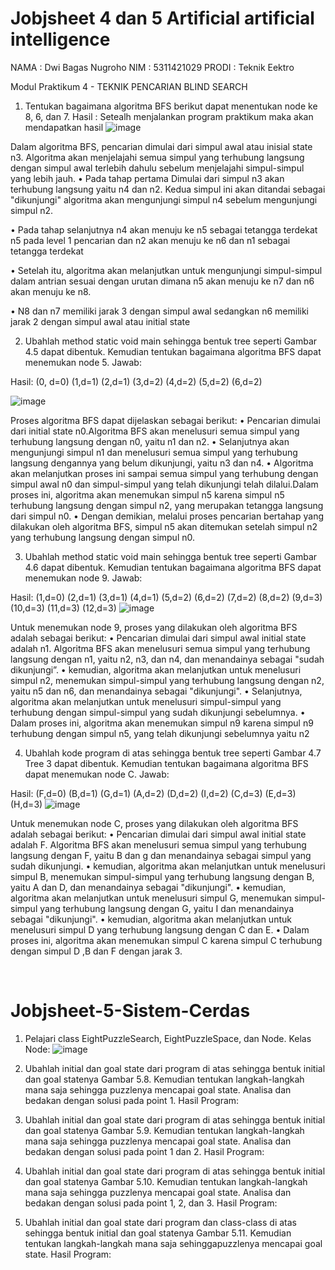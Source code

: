 # Jobjsheet 4 dan 5 Artificial artificial intelligence

NAMA	: Dwi Bagas Nugroho
NIM		: 5311421029
PRODI	: Teknik Eektro

Modul Praktikum 4 - TEKNIK PENCARIAN BLIND SEARCH
1.	Tentukan bagaimana algoritma BFS berikut dapat menentukan node ke 8, 6, dan 7.
Hasil :
Setealh menjalankan program praktikum maka akan mendapatkan hasil
 ![image](https://github.com/bagasnghr10/Jobjsheet-4-Sistem-Cerdas/assets/143892102/be5b1e81-781f-4c94-8872-3c9a9fdb986b)


Dalam algoritma BFS, pencarian dimulai dari simpul awal atau inisial state n3. Algoritma akan menjelajahi semua simpul yang terhubung langsung dengan simpul awal terlebih dahulu sebelum menjelajahi simpul-simpul yang lebih jauh.
•	Pada tahap pertama Dimulai dari simpul n3  akan terhubung langsung yaitu n4 dan n2. Kedua simpul ini akan ditandai sebagai "dikunjungi" algoritma akan mengunjungi simpul n4 sebelum mengunjungi simpul n2.

•	Pada tahap selanjutnya n4 akan menuju ke n5 sebagai tetangga terdekat n5 pada level 1 pencarian dan n2 akan menuju ke n6 dan n1 sebagai tetangga terdekat

•	Setelah itu, algoritma akan melanjutkan untuk mengunjungi simpul-simpul dalam antrian sesuai dengan urutan dimana n5 akan menuju ke n7 dan n6 akan menuju ke n8.

•	N8 dan n7 memiliki jarak 3 dengan simpul awal sedangkan n6 memiliki jarak 2 dengan simpul awal atau initial state

2.	Ubahlah method static void main sehingga bentuk tree seperti Gambar 4.5 dapat dibentuk. Kemudian tentukan bagaimana algoritma BFS dapat menemukan node 5.
Jawab:

Hasil: (0, d=0) (1,d=1) (2,d=1) (3,d=2) (4,d=2) (5,d=2) (6,d=2)

 ![image](https://github.com/bagasnghr10/Jobjsheet-4-Sistem-Cerdas/assets/143892102/7eb213dd-6d07-4e96-8f17-80983218123f)

 
Proses algoritma BFS dapat dijelaskan sebagai berikut:
•	Pencarian dimulai dari initial state n0.Algoritma BFS akan menelusuri semua simpul yang terhubung langsung dengan n0, yaitu n1 dan n2.
•	Selanjutnya akan mengunjungi simpul n1 dan menelusuri semua simpul yang terhubung langsung dengannya yang belum dikunjungi, yaitu n3 dan n4.
•	Algoritma akan melanjutkan proses ini sampai semua simpul yang terhubung dengan simpul awal n0 dan simpul-simpul yang telah dikunjungi telah dilalui.Dalam proses ini, algoritma akan menemukan simpul n5 karena simpul n5 terhubung langsung dengan simpul n2, yang merupakan tetangga langsung dari simpul n0.
•	Dengan demikian, melalui proses pencarian bertahap yang dilakukan oleh algoritma BFS, simpul n5 akan ditemukan setelah simpul n2 yang terhubung langsung dengan simpul n0.

3.	Ubahlah method static void main sehingga bentuk tree seperti Gambar 4.6 dapat dibentuk. Kemudian tentukan bagaimana algoritma BFS dapat menemukan node 9.
Jawab:

 
Hasil: (1,d=0) (2,d=1) (3,d=1) (4,d=1) (5,d=2) (6,d=2) (7,d=2) (8,d=2) (9,d=3) (10,d=3) (11,d=3) (12,d=3)
 ![image](https://github.com/bagasnghr10/Jobjsheet-4-Sistem-Cerdas/assets/143892102/dd9bfdc8-150d-41f6-844c-4867fadc2ca9)

Untuk menemukan node 9, proses yang dilakukan oleh algoritma BFS adalah sebagai berikut:
•	Pencarian dimulai dari simpul awal initial state adalah n1. Algoritma BFS akan menelusuri semua simpul yang terhubung langsung dengan n1, yaitu n2, n3, dan n4, dan menandainya sebagai "sudah dikunjungi”. 
•	kemudian, algoritma akan melanjutkan untuk menelusuri simpul n2, menemukan simpul-simpul yang terhubung langsung dengan n2, yaitu n5 dan n6, dan menandainya sebagai "dikunjungi". 
•	Selanjutnya, algoritma akan melanjutkan untuk menelusuri simpul-simpul yang terhubung dengan simpul-simpul yang sudah dikunjungi sebelumnya. 
•	Dalam proses ini, algoritma akan menemukan simpul n9 karena simpul n9 terhubung dengan simpul n5, yang telah dikunjungi sebelumnya yaitu n2

4.	Ubahlah kode program di atas sehingga bentuk tree seperti Gambar 4.7 Tree 3 dapat dibentuk. Kemudian tentukan bagaimana algoritma BFS dapat menemukan node C.
Jawab:

Hasil: (F,d=0) (B,d=1) (G,d=1) (A,d=2) (D,d=2) (I,d=2) (C,d=3) (E,d=3) (H,d=3)
![image](https://github.com/bagasnghr10/Jobjsheet-4-Sistem-Cerdas/assets/143892102/842e15be-9418-47e3-a3f4-be41ee8e67d6)

Untuk menemukan node C, proses yang dilakukan oleh algoritma BFS adalah sebagai berikut:
•	Pencarian dimulai dari simpul awal initial state adalah F. Algoritma BFS akan menelusuri semua simpul yang terhubung langsung dengan F, yaitu  B dan g dan menandainya sebagai simpul yang sudah dikunjungi.
•	kemudian, algoritma akan melanjutkan untuk menelusuri simpul B, menemukan simpul-simpul yang terhubung langsung dengan B, yaitu A dan D, dan menandainya sebagai "dikunjungi". 
•	kemudian, algoritma akan melanjutkan untuk menelusuri simpul G, menemukan simpul-simpul yang terhubung langsung dengan G, yaitu I dan menandainya sebagai "dikunjungi". 
•	kemudian, algoritma akan melanjutkan untuk menelusuri simpul D yang terhubung langsung dengan C dan E. 
•	Dalam proses ini, algoritma akan menemukan simpul C karena simpul C terhubung dengan simpul D ,B dan F dengan jarak 3.
 
 
# Jobjsheet-5-Sistem-Cerdas

1.	Pelajari class EightPuzzleSearch, EightPuzzleSpace, dan Node.
Kelas Node:
![image](https://github.com/bagasnghr10/Jobjsheet-4-Sistem-Cerdas/assets/143892102/f5a5d737-13ee-4099-9590-2fc29f86c317)

 
2.	Ubahlah initial dan goal state dari program  di atas sehingga bentuk initial dan goal statenya  Gambar 5.8. Kemudian tentukan langkah-langkah mana saja sehingga puzzlenya mencapai goal state. Analisa dan bedakan dengan solusi pada point 1.
Hasil Program:

 
3.	Ubahlah initial dan goal state dari program  di atas sehingga bentuk initial dan goal statenya Gambar 5.9. Kemudian tentukan langkah-langkah mana saja sehingga puzzlenya mencapai goal state.  Analisa dan bedakan dengan solusi pada point 1 dan 2.
Hasil Program:
 
4.	Ubahlah initial dan goal state dari program  di atas sehingga bentuk initial dan goal statenya Gambar 5.10. Kemudian tentukan langkah-langkah mana saja sehingga puzzlenya mencapai goal state.  Analisa dan bedakan dengan solusi pada point 1, 2, dan 3.
Hasil Program:
 
5.	Ubahlah initial dan goal state dari program dan class-class di atas sehingga bentuk initial dan goal statenya Gambar 5.11. Kemudian tentukan langkah-langkah mana saja sehinggapuzzlenya mencapai goal state.
Hasil Program:
